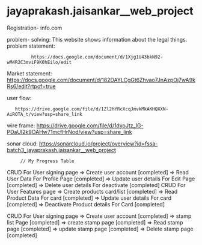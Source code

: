 # jayaprakash.jaisankar__web_project
 
 Registration- info.com
 
 problem- solving:
       This website shows information about the legal things.
 problem statement:
 
             https://docs.google.com/document/d/1Xjg1U43bkN92-wM4R2C3mviF9K0hEilo/edit
             
 Market statement:
              https://docs.google.com/document/d/182DAYLCgGt6Zhvao7JnAzpOj7wA9kRs6/edit?rtpof=true
              
user flow:

       https://drive.google.com/file/d/1Zl2hYRcXcqJmvkMkAKHQXXN-AiROTA_t/view?usp=share_link    
       
       
  wire frame:
           https://drive.google.com/file/d/1dyoJtz_lG-PDaUI2k9OAHw71mcfHrNod/view?usp=share_link
      
   
 sonar cloud:
         https://sonarcloud.io/project/overview?id=fssa-batch3_jayaprakash.jaisankar__web_project
         
         // My Progress Table
  CRUD For User signing page
  => Create user account [completed]
  => Read User Data For Profile Page [completed]
  => Update user details For Edit Page [completed]
  => Delete user details For deactivate [completed]
  CRUD For User Features page
  => Create products card/list [completed]
  => Read Product Data For card [completed]
  => Update user details For card [completed]
  => Deactivate Product details For Card [completed]
  
  
  CRUD For User signing page => Create user account [completed] 
  =>  stamp list Page [completed] 
  =>  create stamp page [completed] 
  =>  Read stamp page [completed] 
  =>  update stamp page [completed] 
  =>  Delete stamp page [completed] 
  
